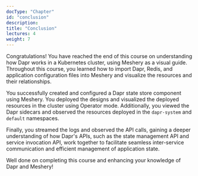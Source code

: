 ```yaml
---
docType: "Chapter"
id: "conclusion"
description:
title: "Conclusion"
lectures: 4
weight: 7
---
```


Congratulations! You have reached the end of this course on understanding how Dapr works in a Kubernetes cluster, using Meshery as a visual guide. Throughout this course, you learned how to import Dapr, Redis, and application configuration files into Meshery and visualize the resources and their relationships.

You successfully created and configured a Dapr state store component using Meshery. You deployed the designs and visualized the deployed resources in the cluster using Operator mode. Additionally, you viewed the Dapr sidecars and observed the resources deployed in the `dapr-system` and `default` namespaces.

Finally, you streamed the logs and observed the API calls, gaining a deeper understanding of how Dapr's APIs, such as the state management API and service invocation API, work together to facilitate seamless inter-service communication and efficient management of application state.

Well done on completing this course and enhancing your knowledge of Dapr and Meshery!
